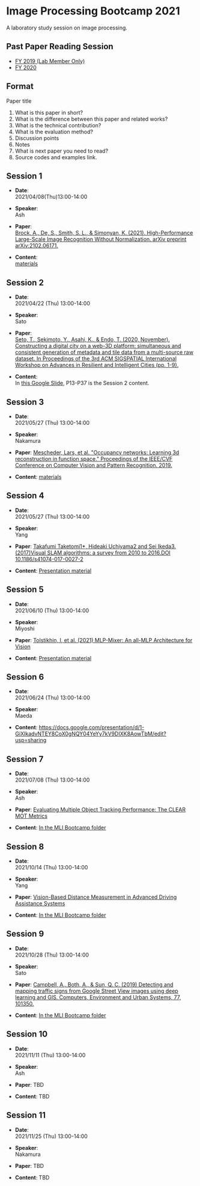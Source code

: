 # Image Processing Bootcamp 2021
A laboratory study session on image processing.


## Past Paper Reading Session
- [FY 2019 (Lab Member Only)](https://github.com/sekilab/image_processing_bootcamp2019)
- [FY 2020](https://github.com/sekilab/image_processing_bootcamp2020)

## Format

Paper title
1. What is this paper in short?
2. What is the difference between this paper and related works?
3. What is the technical contribution?
4. What is the evaluation method?
5. Discussion points
6. Notes
7. What is next paper you need to read?
8. Source codes and examples link.

## Session 1
- **Date**:  
2021/04/08(Thu)13:00-14:00

- **Speaker**:  
Ash

- **Paper**:  
[Brock, A., De, S., Smith, S. L., & Simonyan, K. (2021). High-Performance Large-Scale Image Recognition Without Normalization. arXiv preprint arXiv:2102.06171.](https://arxiv.org/pdf/2102.06171.pdf)

- **Content**:  
[materials](https://drive.google.com/file/d/1GLjVOQEsgNdWnSIga92vhsAwgtgnspvu/view?usp=sharing)


## Session 2

- **Date**:  
2021/04/22 (Thu) 13:00-14:00

- **Speaker**:  
Sato

- **Paper**:  
[Seto, T., Sekimoto, Y., Asahi, K., & Endo, T. (2020, November). Constructing a digital city on a web-3D platform: simultaneous and consistent generation of metadata and tile data from a multi-source raw dataset. In Proceedings of the 3rd ACM SIGSPATIAL International Workshop on Advances in Resilient and Intelligent Cities (pp. 1-9).](https://dl.acm.org/doi/10.1145/3423455.3430316)

- **Content**:  
In [this Google Slide](https://docs.google.com/presentation/d/1lVhKxUh8XSkqwQOFwaUidxYcMGRGi2TEA9PYwSY3YNE/edit?usp=sharing), P13-P37 is the Session 2 content.


## Session 3

- **Date**:  
2021/05/27 (Thu) 13:00-14:00

- **Speaker**:  
Nakamura

- **Paper**:
[Mescheder, Lars, et al. "Occupancy networks: Learning 3d reconstruction in function space." Proceedings of the IEEE/CVF Conference on Computer Vision and Pattern Recognition. 2019.](https://avg.is.tuebingen.mpg.de/publications/occupancy-networks)

- **Content**: 
 [materials](https://drive.google.com/file/d/1sfd4E_SvzvKLL3LnU9UV0O3G_S2BcYtz/view?usp=sharing)



## Session 4

- **Date**:  
2021/05/27 (Thu) 13:00-14:00

- **Speaker**:  
Yang

- **Paper**:
[Takafumi Taketomi1*, Hideaki Uchiyama2 and Sei Ikeda3.(2017)Visual SLAM algorithms: a survey from 2010 to 2016.DOI 10.1186/s41074-017-0027-2](https://www.researchgate.net/publication/318235730_Visual_SLAM_algorithms_a_survey_from_2010_to_2016)

- **Content**: 
 [Presentation material](https://drive.google.com/file/d/1da2YDlEdPpBtqELqDfNfnRva9xlWYtl2/view?usp=sharing)


## Session 5

- **Date**:  
2021/06/10 (Thu) 13:00-14:00

- **Speaker**:  
Miyoshi

- **Paper**:
[Tolstikhin, I, et al. (2021) MLP-Mixer: An all-MLP Architecture for Vision](https://arxiv.org/abs/2105.01601)

- **Content**: 
 [Presentation material](https://docs.google.com/presentation/d/1-mVMggvct15wzjYPQUhO-IiKrzE-43sr66BjxwbKIqg/view)



## Session 6

- **Date**:  
2021/06/24 (Thu) 13:00-14:00

- **Speaker**:  
Maeda

- **Content**: 
https://docs.google.com/presentation/d/1-GiXIkadvNTEY8CoX0gNQY04YeYy7kV9DIXK8AowTbM/edit?usp=sharing

## Session 7

- **Date**:  
2021/07/08 (Thu) 13:00-14:00

- **Speaker**:  
Ash

- **Paper**:
[Evaluating Multiple Object Tracking Performance: The CLEAR MOT Metrics](https://jivp-eurasipjournals.springeropen.com/articles/10.1155/2008/246309)

- **Content**: 
[In the MLI Bootcamp folder](https://docs.google.com/presentation/d/1yb6NJKHGcVcG-5sY3bTueF4KhfzOdx5fwn74PWbS5R0/edit?usp=sharing)

## Session 8

- **Date**:  
2021/10/14 (Thu) 13:00-14:00

- **Speaker**:  
Yang

- **Paper**:
[Vision-Based Distance Measurement in Advanced Driving Assistance Systems](https://www.mdpi.com/2076-3417/10/20/7276)

- **Content**: 
[In the MLI Bootcamp folder](https://docs.google.com/presentation/d/1vHCgXirk1Cj0t2zfBRYEnIxd0QVI5eZR/edit?usp=sharing&ouid=109891689458810314396&rtpof=true&sd=true)


## Session 9

- **Date**:  
2021/10/28 (Thu) 13:00-14:00

- **Speaker**:  
Sato

- **Paper**:
[Campbell, A., Both, A., & Sun, Q. C. (2019) Detecting and mapping traffic signs from Google Street View images using deep learning and GIS. Computers, Environment and Urban Systems, 77, 101350.](https://www.sciencedirect.com/science/article/pii/S0198971519300870)

- **Content**: 
[In the MLI Bootcamp folder](https://docs.google.com/presentation/d/125s5ulN7NKNeGvg5-QNI0srCI4z0W4F1PhrlkLc49cs/edit?usp=sharing)


## Session 10

- **Date**:  
2021/11/11 (Thu) 13:00-14:00

- **Speaker**:  
Ash

- **Paper**:
TBD

- **Content**: 
TBD


## Session 11

- **Date**:  
2021/11/25 (Thu) 13:00-14:00

- **Speaker**:  
Nakamura

- **Paper**:
TBD

- **Content**: 
TBD
